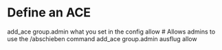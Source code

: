 # Define an ACE 
add_ace group.admin what you set in the config  allow # Allows admins to use the /abschieben command
add_ace group.admin ausflug allow 
